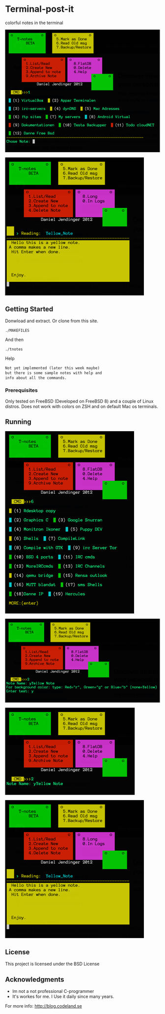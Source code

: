 # Terminal-post-it
colorful notes in the terminal

![Image of Terminal-post-it](https://github.com/hexabitsweden/Terminal-post-it/blob/main/example.png?raw=true)

![Image of Yaktocat](https://github.com/hexabitsweden/Terminal-post-it/blob/main/result.png?raw=true)

## Getting Started
Donwload and extract. Or clone from this site.
```
./MAKEFILES
```
And then
```
./tnotes
```
Help
```
Not yet implemented (later this week maybe)
but there is some sample notes with help and 
info about all the commands.
```

### Prerequisites

Only tested on FreeBSD (Developed on FreeBSD 8) and a couple of Linux distros.
Does not work with colors on ZSH and on default Mac os terminals. 

## Running
![Image of Yaktocat](https://github.com/hexabitsweden/Terminal-post-it/blob/main/archivednotes.png?raw=true)

![Image of Yaktocat](https://github.com/hexabitsweden/Terminal-post-it/blob/main/makenote.png?raw=true)

![Image of Yaktocat](https://github.com/hexabitsweden/Terminal-post-it/blob/main/makenote2.png?raw=true)

![Image of Yaktocat](https://github.com/hexabitsweden/Terminal-post-it/blob/main/result.png?raw=true)

## License

This project is licensed under the BSD License

## Acknowledgments
* Im not a not professional C-programmer
* It's workes for me. I Use it daily since many years.



For more info: http://blog.codeland.se
